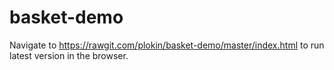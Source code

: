 basket-demo
===========
Navigate to https://rawgit.com/plokin/basket-demo/master/index.html to run latest version in the browser.
